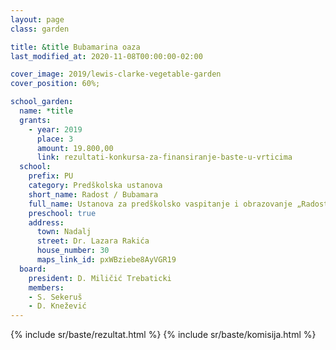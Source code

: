 ```yaml
---
layout: page
class: garden

title: &title Bubamarina oaza
last_modified_at: 2020-11-08T00:00:00-02:00

cover_image: 2019/lewis-clarke-vegetable-garden
cover_position: 60%;

school_garden:
  name: *title
  grants:
    - year: 2019
      place: 3
      amount: 19.800,00
      link: rezultati-konkursa-za-finansiranje-baste-u-vrticima
  school:
    prefix: PU
    category: Predškolska ustanova
    short_name: Radost / Bubamara
    full_name: Ustanova za predškolsko vaspitanje i obrazovanje „Radost” objekat „Bubamara”
    preschool: true
    address:
      town: Nadalj
      street: Dr. Lazara Rakića
      house_number: 30
      maps_link_id: pxWBziebe8AyVGR19
  board:
    president: D. Miličić Trebaticki
    members:
    - S. Sekeruš
    - D. Knežević
---
```


{% include sr/baste/rezultat.html %}
{% include sr/baste/komisija.html %}
